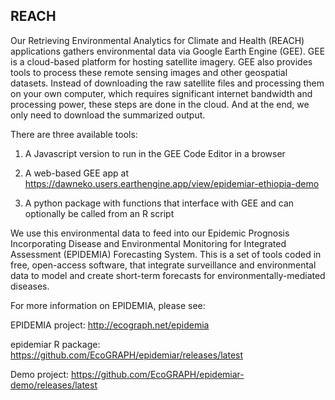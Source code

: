 ## REACH

Our Retrieving Environmental Analytics for Climate and Health (REACH) applications gathers environmental data via Google Earth Engine (GEE). GEE is a cloud-based platform for hosting satellite imagery. GEE also provides tools to process these remote sensing images and other geospatial datasets. Instead of downloading the raw satellite files and processing them on your own computer, which requires significant internet bandwidth and processing power, these steps are done in the cloud. And at the end, we only need to download the summarized output. 

There are three available tools: 

1. A Javascript version to run in the GEE Code Editor in a browser

2. A web-based GEE app at https://dawneko.users.earthengine.app/view/epidemiar-ethiopia-demo

3. A python package with functions that interface with GEE and can optionally be called from an R script 

We use this environmental data to feed into our Epidemic Prognosis Incorporating Disease and Environmental Monitoring for Integrated Assessment (EPIDEMIA) Forecasting System. This is a set of tools coded in free, open-access software, that integrate surveillance and environmental data to model and create short-term forecasts for environmentally-mediated diseases. 

For more information on EPIDEMIA, please see:

EPIDEMIA project: http://ecograph.net/epidemia

epidemiar R package: https://github.com/EcoGRAPH/epidemiar/releases/latest

Demo project: https://github.com/EcoGRAPH/epidemiar-demo/releases/latest



